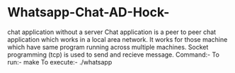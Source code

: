 # Whatsapp-Chat-AD-Hock-
chat application without a server  Chat application is a peer to peer chat application which works in a local area network. It works for those machine which have same program running across multiple machines. Socket programming (tcp) is used to send and recieve message.
Command:- To run:- make To execute:- ./whatsapp
